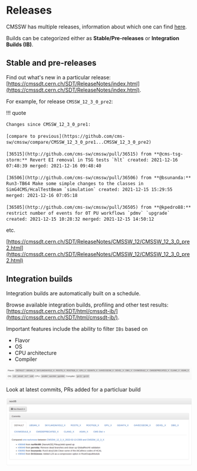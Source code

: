 # Releases

CMSSW has multiple releases, information about which one can find [here](https://cmssdt.cern.ch/SDT/ReleaseNotes/index.html). 

Builds can be categorized either as **Stable/Pre-releases** or **Integration Builds (IB)**.

## Stable and pre-releases

Find out what's new in a particular release: [https://cmssdt.cern.ch/SDT/ReleaseNotes/index.html](https://cmssdt.cern.ch/SDT/ReleaseNotes/index.html).

For example, for release `CMSSW_12_3_0_pre2`:

!!! quote 

	Changes since CMSSW_12_3_0_pre1:
	
	[compare to previous](https://github.com/cms-sw/cmssw/compare/CMSSW_12_3_0_pre1...CMSSW_12_3_0_pre2)
	
	[36515](http://github.com/cms-sw/cmssw/pull/36515) from **@cms-tsg-storm:** Revert EI removal in TSG tests `hlt` created: 2021-12-16 07:48:39 merged: 2021-12-16 09:48:40
	
	[36506](http://github.com/cms-sw/cmssw/pull/36506) from **@bsunanda:** Run3-TB64 Make some simple changes to the classes in SimG4CMS/HcalTestBeam `simulation` created: 2021-12-15 15:29:55 merged: 2021-12-16 07:05:18
	
	[36505](http://github.com/cms-sw/cmssw/pull/36505) from **@kpedro88:** restrict number of events for 0T PU workflows `pdmv` `upgrade` created: 2021-12-15 10:28:32 merged: 2021-12-15 14:50:12
	
etc.

[https://cmssdt.cern.ch/SDT/ReleaseNotes/CMSSW_12/CMSSW_12_3_0_pre2.html](https://cmssdt.cern.ch/SDT/ReleaseNotes/CMSSW_12/CMSSW_12_3_0_pre2.html)

## Integration builds

Integration builds are automatically built on a schedule.

Browse available integration builds, profiling and other test results: [https://cmssdt.cern.ch/SDT/html/cmssdt-ib/](https://cmssdt.cern.ch/SDT/html/cmssdt-ib/).

Important features include the ability to filter `IBs` based on

* Flavor
* OS
* CPU architecture
* Compiler

![img01](../img/other/n11.png)

Look at latest commits, PRs added for a particluar build

![img02](../img/other/n12.png)
